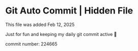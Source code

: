 # Git Auto Commit | Hidden File

This file was added Feb 12, 2025

Just for fun and keeping my daily git commit active 🤪

commit number: 224665
